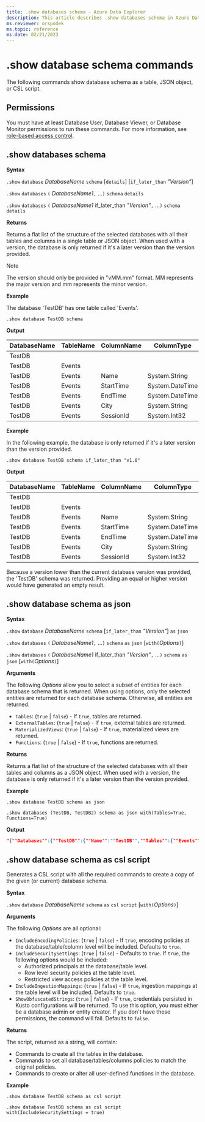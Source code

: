 ```yaml
---
title: .show databases schema - Azure Data Explorer
description: This article describes .show databases schema in Azure Data Explorer.
ms.reviewer: orspodek
ms.topic: reference
ms.date: 02/21/2023
---
```

# .show database schema commands

The following commands show database schema as a table, JSON object, or CSL script.

## Permissions

You must have at least Database User, Database Viewer, or Database Monitor permissions to run these commands. For more information, see [role-based access control](access-control/role-based-access-control.md).

## .show databases schema

**Syntax**

`.show` `database` *DatabaseName* `schema` [`details`] [`if_later_than` *"Version"*] 

`.show` `databases` `(` *DatabaseName1*`,` ...`)` `schema` `details` 
 
`.show` `databases` `(` *DatabaseName1* if_later_than *"Version"*`,` ...`)` `schema` `details`

**Returns**

Returns a flat list of the structure of the selected databases with all their tables and columns in a single table or JSON object.
When used with a version, the database is only returned if it's a later version than the version provided.

> [!NOTE]
> The version should only be provided in "vMM.mm" format. MM represents the major version and mm represents the minor version.

**Example** 
 
The database 'TestDB' has one table called 'Events'.

```kusto
.show database TestDB schema 
```

**Output**

|DatabaseName|TableName|ColumnName|ColumnType|IsDefaultTable|IsDefaultColumn|PrettyName|Version
|---|---|---|---|---|---|---|--- 
|TestDB||||False|False||v.1.1		
|TestDB|Events|||True|False||		
|TestDB|Events|	Name|System.String|True|False||		
|TestDB|Events|	StartTime|	System.DateTime|True|False||	
|TestDB|Events|	EndTime|	System.DateTime|True|False||		
|TestDB|Events|	City|	System.String|True|	False||		
|TestDB|Events|	SessionId|	System.Int32|True|	True|| 

**Example** 

In the following example, the database is only returned if it's a later version than the version provided.
 
```kusto
.show database TestDB schema if_later_than "v1.0" 
```

**Output**

|DatabaseName|TableName|ColumnName|ColumnType|IsDefaultTable|IsDefaultColumn|PrettyName|Version
|---|---|---|---|---|---|---|--- 
|TestDB||||False|False||v.1.1		
|TestDB|Events|||True|False||		
|TestDB|Events|	Name|System.String|True|False||		
|TestDB|Events|	StartTime|	System.DateTime|True|False||	
|TestDB|Events|	EndTime|	System.DateTime|True|False||		
|TestDB|Events|	City|	System.String|True|	False||		
|TestDB|Events|	SessionId|	System.Int32|True|	True||  

Because a version lower than the current database version was provided, the 'TestDB' schema was returned. Providing an equal or higher version would have generated an empty result.

## .show database schema as json

**Syntax**

`.show` `database` *DatabaseName* `schema` [`if_later_than` *"Version"*]  `as` `json`
 
`.show` `databases` `(` *DatabaseName1*`,` ...`)` `schema` `as` `json` [`with(`*Options*`)`]
 
`.show` `databases` `(` *DatabaseName1* if_later_than *"Version"*`,` ...`)` `schema` `as` `json` [`with(`*Options*`)`]

**Arguments**

The following *Options* allow you to select a subset of entities for each database schema that is returned. When using options, only the selected entities are returned for each database schema. Otherwise, all entities are returned.

* `Tables`: (`true` | `false`) - If `true`, tables are returned.
* `ExternalTables`: (`true` | `false`) - If `true`, external tables are returned.
* `MaterializedViews`: (`true` | `false`) - If `true`, materialized views are returned.
* `Functions`: (`true` | `false`) - If `true`, functions are returned.

**Returns**

Returns a flat list of the structure of the selected databases with all their tables and columns as a JSON object.
When used with a version, the database is only returned if it's a later version than the version provided.

**Example** 
 
```kusto
.show database TestDB schema as json

.show databases (TestDB, TestDB2) schema as json with(Tables=True, Functions=True)
```

**Output**

```json
"{""Databases"":{""TestDB"":{""Name"":""TestDB"",""Tables"":{""Events"":{""Name"":""Events"",""DefaultColumn"":null,""OrderedColumns"":[{""Name"":""Name"",""Type"":""System.String""},{""Name"":""StartTime"",""Type"":""System.DateTime""},{""Name"":""EndTime"",""Type"":""System.DateTime""},{""Name"":""City"",""Type"":""System.String""},{""Name"":""SessionId"",""Type"":""System.Int32""}]}},""PrettyName"":null,""MajorVersion"":1,""MinorVersion"":1,""Functions"":{}}}}"
```

## .show database schema as csl script

Generates a CSL script with all the required commands to create a copy of the given (or current) database schema.

**Syntax**

`.show` `database` *DatabaseName* `schema` `as` `csl` `script` [`with(`*Options*`)`]

**Arguments**

The following *Options* are all optional:

* `IncludeEncodingPolicies`: (`true` | `false`) - If `true`, encoding policies at the database/table/column level will be included. Defaults to `true`. 
* `IncludeSecuritySettings`: (`true` | `false`) - Defaults to `true`. If `true`, the following options would be included:
  * Authorized principals at the database/table level.
  * Row level security policies at the table level.
  * Restricted view access policies at the table level.
* `IncludeIngestionMappings`: (`true` | `false`) - If `true`, ingestion mappings at the table level will be included. Defaults to `true`.
* `ShowObfuscatedStrings`: (`true` | `false`) - If `true`, credentials persisted in Kusto configurations will be returned. To use this option, you must either be a database admin or entity creator. If you don't have these permissions, the command will fail. Defaults to `false`.

**Returns**

The script, returned as a string, will contain:

* Commands to create all the tables in the database.
* Commands to set all database/tables/columns policies to match the original policies.
* Commands to create or alter all user-defined functions in the database.

**Example** 
 
```kusto
.show database TestDB schema as csl script

.show database TestDB schema as csl script with(IncludeSecuritySettings = true)
```
